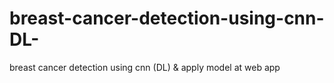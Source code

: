 # breast-cancer-detection-using-cnn-DL-
breast cancer detection using cnn (DL) &amp; apply model at web app
